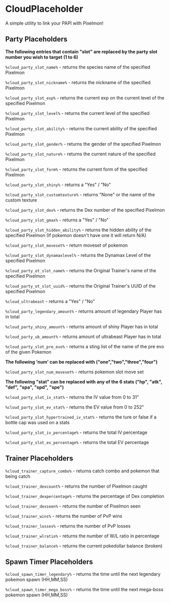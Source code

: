 # CloudPlaceholder
A simple utility to link your PAPI with Pixelmon!

## Party Placeholders

**The following entries that contain "slot" are replaced by the party slot number you wish to target (1 to 6)**

```%cloud_party_slot_name%``` - returns the species name of the specified Pixelmon

```%cloud_party_slot_nickname%``` - returns the nickname of the specified Pixelmon

```%cloud_party_slot_exp%``` - returns the current exp on the current level of the specified Pixelmon

```%cloud_party_slot_level%``` - returns the current level of the specified Pixelmon

```%cloud_party_slot_ability%``` - returns the current ability of the specified Pixelmon

```%cloud_party_slot_gender%``` - returns the gender of the specified Pixelmon

```%cloud_party_slot_nature%``` - returns the current nature of the specified Pixelmon

```%cloud_party_slot_form%``` - returns the current form of the specified Pixelmon

```%cloud_party_slot_shiny%``` - returns a "Yes" / "No"

```%cloud_party_slot_customtexture%``` - returns "None" or the name of the custom texture

```%cloud_party_slot_dex%``` - returns the Dex number of the specified Pixelmon

```%cloud_party_slot_gmax%``` - returns a "Yes" / "No"

```%cloud_party_slot_hidden_ability%``` - returns the hidden ability of the specified Pixelmon (If pokemon doesn't have one it will return N/A)

```%cloud_party_slot_moveset%``` - return moveset of pokemon

```%cloud_party_slot_dynamaxlevel%``` - returns the Dynamax Level of the specified Pixelmon

```%cloud_party_ot_slot_name%``` - returns the Original Trainer's name of the specified Pixelmon

```%cloud_party_ot_slot_uuid%``` - returns the Original Trainer's UUID of the specified Pixelmon

```%cloud_ultrabeast``` - returns a "Yes" / "No"

```%cloud_party_legendary_amount%``` - returns amount of legendary Player has in total

```%cloud_party_shiny_amount%``` - returns amount of shiny Player has in total

```%cloud_party_ub_amount%``` - returns amount of ultrabeast Player has in total

```%cloud_party_slot_pre_evo%``` - returns a sting list of the name of the pre evo of the given Pokemon

**The following 'num' can be replaced with ("one","two","three","four")**

```%cloud_party_slot_num_moveset%``` - returns pokemon slot move set





**The following "stat" can be replaced with any of the 6 stats ("hp", "atk", "def", "spa", "spd", "spe")**

```%cloud_party_slot_iv_stat%``` - returns the IV value from 0 to 31"

```%cloud_party_slot_ev_stat%``` - returns the EV value from 0 to 252"

```%cloud_party_slot_hypertrained_iv_stat%``` - returns the ture or false if a bottle cap was used on a stats

```%cloud_party_slot_iv_percentage%``` - returns the total IV percentage

```%cloud_party_slot_ev_percentage%``` - returns the total EV percentage


## Trainer Placeholders

```%cloud_trainer_capture_combo%``` - returns catch combo and pokemon that being catch

```%cloud_trainer_dexcount%``` - returns the number of Pixelmon caught

```%cloud_trainer_dexpercentage%``` - returns the percentage of Dex completion

```%cloud_trainer_dexseen%``` - returns the number of Pixelmon seen

```%cloud_trainer_wins%``` - returns the number of PvP wins

```%cloud_trainer_losses%``` - returns the number of PvP losses

```%cloud_trainer_wlratio%``` - returns the number of W/L ratio in percentage

```%cloud_trainer_balance%``` - returns the current pokedollar balance (broken)


## Spawn Timer Placeholders

```%cloud_spawn_timer_legendary%``` - returns the time until the next legendary pokemon spawn (HH,MM,SS)

```%cloud_spawn_timer_mega_boss%``` - returns the time until the next mega-boss pokemon spawn (HH,MM,SS)
